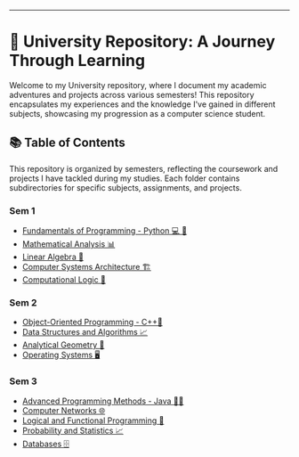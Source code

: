 ---

# 🌟 University Repository: A Journey Through Learning

Welcome to my University repository, where I document my academic adventures and projects across various semesters! This repository encapsulates my experiences and the knowledge I've gained in different subjects, showcasing my progression as a computer science student.

## 📚 Table of Contents

This repository is organized by semesters, reflecting the coursework and projects I have tackled during my studies. Each folder contains subdirectories for specific subjects, assignments, and projects.

### Sem 1
- [Fundamentals of Programming - Python 💻 🐍](https://github.com/alexzmmv/Univerisity/tree/main/Sem%201/Fundamentals%20of%20programing)
- [Mathematical Analysis 📊](./Sem1/Mathematical_Analysis)
- [Linear Algebra 📐](./Sem1/Linear_Algebra)
- [Computer Systems Architecture 🏗️](./Sem1/Computer_Systems_Architecture)
- [Computational Logic 🤖](./Sem1/Computational_Logic)

### Sem 2
- [Object-Oriented Programming - C++🧩](./Sem2/Object_Oriented_Programming)
- [Data Structures and Algorithms 📈](./Sem2/Data_Structures_and_Algorithms)
- [Analytical Geometry 📐](./Sem2/Analytical_Geometry)
- [Operating Systems 🖥️](./Sem2/Operating_Systems)

### Sem 3
- [Advanced Programming Methods - Java 🧑‍💻](./Sem3/Advanced_Programming_Methods)
- [Computer Networks 🌐](./Sem3/Computer_Networks)
- [Logical and Functional Programming 🧠](./Sem3/Logical_and_Functional_Programming)
- [Probability and Statistics 📈](./Sem3/Probability_and_Statistics)
- [Databases 🗄️](./Sem3/Databases)
